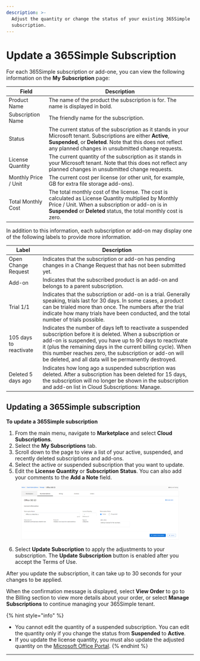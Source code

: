 ```yaml
---
description: >-
  Adjust the quantity or change the status of your existing 365Simple
  subscription.
---
```


# Update a 365Simple Subscription

For each 365Simple subscription or add-one, you can view the following information on the **My Subscription** page:

| Field                | Description                                                                                                                                                                                                                            |
| -------------------- | -------------------------------------------------------------------------------------------------------------------------------------------------------------------------------------------------------------------------------------- |
| Product Name         | The name of the product the subscription is for. The name is displayed in bold.                                                                                                                                                        |
| Subscription Name    | The friendly name for the subscription.                                                                                                                                                                                                |
| Status               | The current status of the subscription as it stands in your Microsoft tenant.  Subscriptions are either **Active**, **Suspended**, or **Deleted**. Note that this does not reflect any planned changes in unsubmitted change requests. |
| License Quantity     | The current quantity of the subscription as it stands in your Microsoft tenant. Note that this does not reflect any planned changes in unsubmitted change requests.                                                                    |
| Monthly Price / Unit | The current cost per license (or other unit, for example, GB for extra file storage add-ons).                                                                                                                                          |
| Total Monthly Cost   | The total monthly cost of the license. The cost is calculated as License Quantity multiplied by Monthly Price / Unit. When a subscription or add-on is in **Suspended** or **Deleted** status, the total monthly cost is zero.         |

In addition to this information, each subscription or add-on may display one of the following labels to provide more information.

| Label                  | Description                                                                                                                                                                                                                                                                                                                                                       |
| ---------------------- | ----------------------------------------------------------------------------------------------------------------------------------------------------------------------------------------------------------------------------------------------------------------------------------------------------------------------------------------------------------------- |
| Open Change Request    | Indicates that the subscription or add-on has pending changes in a Change Request that has not been submitted yet.                                                                                                                                                                                                                                                |
| Add-on                 | Indicates that the subscribed product is an add-on and belongs to a parent subscription.                                                                                                                                                                                                                                                                          |
| Trial 1/1              | Indicates that the subscription or add-on is a trial. Generally speaking, trials last for 30 days. In some cases, a product can be trialed more than once. The numbers after the trial indicate how many trials have been conducted, and the total number of trials possible.                                                                                     |
| 105 days to reactivate | Indicates the number of days left to reactivate a suspended subscription before it is deleted. When a subscription or add-on is suspended, you have up to 90 days to reactivate it (plus the remaining days in the current billing cycle). When this number reaches zero, the subscription or add-on will be deleted, and all data will be permanently destroyed. |
| Deleted 5 days ago     | Indicates how long ago a suspended subscription was deleted. After a subscription has been deleted for 15 days, the subscription will no longer be shown in the subscription and add-on list in Cloud Subscriptions: Manage.                                                                                                                                      |

## Updating a 365Simple subscription

**To update a 365Simple subscription**

1. From the main menu, navigate to **Marketplace** and select **Cloud Subscriptions**.
2. Select the **My Subscriptions** tab.
3. Scroll down to the page to view a list of your active, suspended, and recently deleted subscriptions and add-ons.&#x20;
4. Select the active or suspended subscription that you want to update.
5. Edit the **License Quantity** or **Subscription Status**. You can also add your comments to the **Add a Note** field.

<figure><img src="../../.gitbook/assets/image (15) (1) (1) (1) (1) (1) (1) (1).png" alt=""><figcaption></figcaption></figure>

6. Select **Update Subscription** to apply the adjustments to your subscription. The **Update Subscription** button is enabled after you accept the Terms of Use.

After you update the subscription, it can take up to 30 seconds for your changes to be applied.&#x20;

When the confirmation message is displayed, select **View Order** to go to the Billing section to view more details about your order, or select **Manage Subscriptions** to continue managing your 365Simple tenant.

{% hint style="info" %}
* You cannot edit the quantity of a suspended subscription. You can edit the quantity only if you change the status from **Suspended** to **Active**.&#x20;
* If you update the license quantity, you must also update the adjusted quantity on the [Microsoft Office Portal](https://portal.office.com/).
{% endhint %}

***
